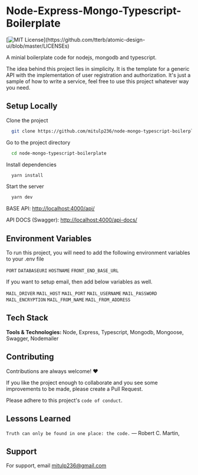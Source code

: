 
# Node-Express-Mongo-Typescript-Boilerplate 
[![MIT License](https://img.shields.io/apm/l/atomic-design-ui.svg?)](https://github.com/tterb/atomic-design-ui/blob/master/LICENSEs)


A minial boilerplate code for nodejs, mongodb and  typescript.

The idea behind this project lies in simplicity. It is the template for a generic API with the implementation of user registration and authorization. It's just a sample of how to write a service, feel free to use this project whatever way you need.



## Setup Locally

Clone the project

```bash
  git clone https://github.com/mitulp236/node-mongo-typescript-boilerplate
```

Go to the project directory

```bash
  cd node-mongo-typescript-boilerplate
```

Install dependencies

```bash
  yarn install
```

Start the server

```bash
  yarn dev
```
BASE API:  [http://localhost:4000/api/](http://localhost:4000/api/)

API DOCS (Swagger):  [http://localhost:4000/api-docs/](http://localhost:4000/api-docs/)
  
## Environment Variables

To run this project, you will need to add the following environment variables to your .env file

`PORT`
`DATABASEURI`
`HOSTNAME`
`FRONT_END_BASE_URL`

If you want to setup email, then add below variables as well.

`MAIL_DRIVER`
`MAIL_HOST`
`MAIL_PORT`
`MAIL_USERNAME`
`MAIL_PASSWORD`
`MAIL_ENCRYPTION`
`MAIL_FROM_NAME`
`MAIL_FROM_ADDRESS`



  
## Tech Stack



**Tools & Technologies:** Node, Express, Typescript, Mongodb, Mongoose, Swagger, Nodemailer 

  
## Contributing

Contributions are always welcome! ❤️

If you like the project enough to collaborate and you see some improvements to be made, please create a Pull Request.


Please adhere to this project's `code of conduct`.

  
## Lessons Learned

`Truth can only be found in one place: the code.`
― Robert C. Martin,
  
## Support

For support, email mitulp236@gmail.com

  